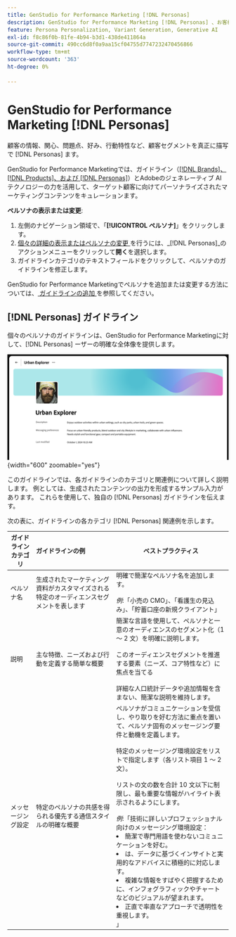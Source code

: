 ```yaml
---
title: GenStudio for Performance Marketing [!DNL Personas]
description: GenStudio for Performance Marketing [!DNL Personas] 、お客様の関心、問題点、好み、行動特性を取り込み、お客様のセグメントを真に表したものです。
feature: Persona Personalization, Variant Generation, Generative AI
exl-id: f8c86f0b-81fe-4b94-b3d1-438de411864a
source-git-commit: 490cc6d8f0a9aa15cf04755d7747232470456866
workflow-type: tm+mt
source-wordcount: '363'
ht-degree: 0%

---
```


# GenStudio for Performance Marketing [!DNL Personas]

顧客の情報、関心、問題点、好み、行動特性など、顧客セグメントを真正に描写で [!DNL Personas] ます。

GenStudio for Performance Marketingでは、ガイドライン（[[!DNL Brands]、 [!DNL Products]、および  [!DNL Personas]](overview.md)）とAdobeのジェネレーティブ AI テクノロジーの力を活用して、ターゲット顧客に向けてパーソナライズされたマーケティングコンテンツをキュレーション&#x200B;ます。

**ペルソナの表示または変更**:

1. 左側のナビゲーション領域で、「**[!UICONTROL ペルソナ]**」をクリックします。
1. [ 個々の詳細の表示またはペルソナの変更 ](add-guidelines.md#manage-personas) を行うには、_[!DNL Personas]_のアクションメニューをクリックして&#x200B;**開く**を選択します。
1. ガイドラインカテゴリのテキストフィールドをクリックして、ペルソナのガイドラインを修正します。

GenStudio for Performance Marketingでペルソナを追加または変更する方法については、[ ガイドラインの追加 ](add-guidelines.md) を参照してください。

## [!DNL Personas] ガイドライン

個々のペルソナのガイドラインは、GenStudio for Performance Marketingに対して、[!DNL Personas] ーザーの明確な全体像を提供します。

![ ペルソナのガイドライン ](/help/assets/personas.png){width="600" zoomable="yes"}

このガイドラインでは、各ガイドラインのカテゴリと関連例について詳しく説明します。 例としては、生成されたコンテンツの出力を形成するサンプル入力があります。 これらを使用して、独自の [!DNL Personas] ガイドラインを伝えます。

次の表に、ガイドラインの各カテゴリ [!DNL Personas] 関連例を示します。

| ガイドラインカテゴリ | ガイドラインの例 | ベストプラクティス |
| ------------------| :---------- |-------------|
| ペルソナ名 | 生成されたマーケティング資料がカスタマイズされる特定のオーディエンスセグメントを表します | 明確で簡潔なペルソナ名を追加します。<br><br>_例_:「小売の CMO」、「看護生の見込み」、「貯蓄口座の新規クライアント」 |
| 説明 | 主な特徴、ニーズおよび行動を定義する簡単な概要 | 簡潔な言語を使用して、ペルソナと一意のオーディエンスのセグメント化（1 ～ 2 文）を明確に説明します。<br><br> このオーディエンスセグメントを推進する要素（ニーズ、コア特性など）に焦点を当てる<br><br> 詳細な人口統計データや追加情報を含まない、簡潔な説明を維持します。 |
| メッセージング設定 | 特定のペルソナの共感を得られる優先する通信スタイルの明確な概要 | ペルソナがコミュニケーションを受信し、やり取りを好む方法に重点を置いて、ペルソナ固有のメッセージング要件と動機を定義します。<br><br> 特定のメッセージング環境設定をリストで指定します（各リスト項目 1 ～ 2 文）。<br><br> リストの文の数を合計 10 文以下に制限し、最も重要な情報がハイライト表示されるようにします。<br><br>_例_:「技術に詳しいプロフェッショナル向けのメッセージング環境設定：<li>簡潔で専門用語を使わないコミュニケーションを好む。</li><li>は、データに基づくインサイトと実用的なアドバイスに積極的に対応します。</li><li>複雑な情報をすばやく把握するために、インフォグラフィックやチャートなどのビジュアルが望まれます。</li><li>正直で率直なアプローチで透明性を重視します。</li>」 |
